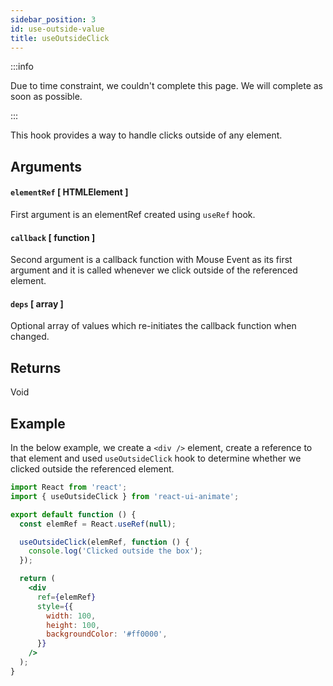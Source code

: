 ```yaml
---
sidebar_position: 3
id: use-outside-value
title: useOutsideClick
---
```


:::info

Due to time constraint, we couldn't complete this page. We will complete as soon as possible.

:::

This hook provides a way to handle clicks outside of any element.

## Arguments

#### `elementRef` [ HTMLElement ]

First argument is an elementRef created using `useRef` hook.

#### `callback` [ function ]

Second argument is a callback function with Mouse Event as its first argument and it is called whenever we click outside of the referenced element.

#### `deps` [ array ]

Optional array of values which re-initiates the callback function when changed.

## Returns

Void

## Example

In the below example, we create a `<div />` element, create a reference to that element and used `useOutsideClick` hook to determine whether we clicked outside the referenced element.

```jsx
import React from 'react';
import { useOutsideClick } from 'react-ui-animate';

export default function () {
  const elemRef = React.useRef(null);

  useOutsideClick(elemRef, function () {
    console.log('Clicked outside the box');
  });

  return (
    <div
      ref={elemRef}
      style={{
        width: 100,
        height: 100,
        backgroundColor: '#ff0000',
      }}
    />
  );
}
```
